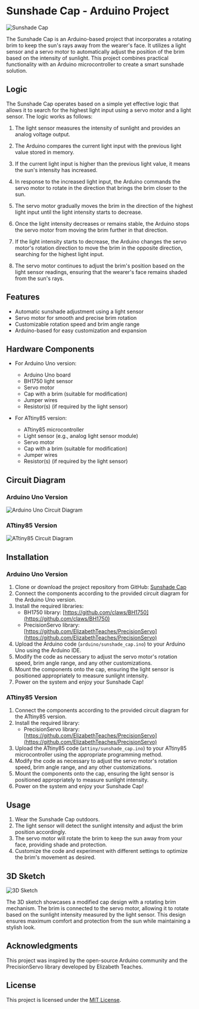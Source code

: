# Sunshade Cap - Arduino Project

![Sunshade Cap](assets/sunshade_cap.jpg)

The Sunshade Cap is an Arduino-based project that incorporates a rotating brim to keep the sun's rays away from the wearer's face. It utilizes a light sensor and a servo motor to automatically adjust the position of the brim based on the intensity of sunlight. This project combines practical functionality with an Arduino microcontroller to create a smart sunshade solution.

## Logic

The Sunshade Cap operates based on a simple yet effective logic that allows it to search for the highest light input using a servo motor and a light sensor. The logic works as follows:

1. The light sensor measures the intensity of sunlight and provides an analog voltage output.
  
2. The Arduino compares the current light input with the previous light value stored in memory.

3. If the current light input is higher than the previous light value, it means the sun's intensity has increased.

4. In response to the increased light input, the Arduino commands the servo motor to rotate in the direction that brings the brim closer to the sun.

5. The servo motor gradually moves the brim in the direction of the highest light input until the light intensity starts to decrease.

6. Once the light intensity decreases or remains stable, the Arduino stops the servo motor from moving the brim further in that direction.

7. If the light intensity starts to decrease, the Arduino changes the servo motor's rotation direction to move the brim in the opposite direction, searching for the highest light input.

8. The servo motor continues to adjust the brim's position based on the light sensor readings, ensuring that the wearer's face remains shaded from the sun's rays.

## Features

- Automatic sunshade adjustment using a light sensor
- Servo motor for smooth and precise brim rotation
- Customizable rotation speed and brim angle range
- Arduino-based for easy customization and expansion

## Hardware Components

- For Arduino Uno version:
  - Arduino Uno board
  - BH1750 light sensor
  - Servo motor
  - Cap with a brim (suitable for modification)
  - Jumper wires
  - Resistor(s) (if required by the light sensor)

- For ATtiny85 version:
  - ATtiny85 microcontroller
  - Light sensor (e.g., analog light sensor module)
  - Servo motor
  - Cap with a brim (suitable for modification)
  - Jumper wires
  - Resistor(s) (if required by the light sensor)

## Circuit Diagram

### Arduino Uno Version

![Arduino Uno Circuit Diagram](assets/arduino_circuit_diagram.png)

### ATtiny85 Version

![ATtiny85 Circuit Diagram](assets/attiny_circuit_diagram.png)

## Installation

### Arduino Uno Version

1. Clone or download the project repository from GitHub: [Sunshade Cap](https://github.com/your_username/sunshade-cap)
2. Connect the components according to the provided circuit diagram for the Arduino Uno version.
3. Install the required libraries:
   - BH1750 library: [https://github.com/claws/BH1750](https://github.com/claws/BH1750)
   - PrecisionServo library: [https://github.com/ElizabethTeaches/PrecisionServo](https://github.com/ElizabethTeaches/PrecisionServo)
4. Upload the Arduino code (`arduino/sunshade_cap.ino`) to your Arduino Uno using the Arduino IDE.
5. Modify the code as necessary to adjust the servo motor's rotation speed, brim angle range, and any other customizations.
6. Mount the components onto the cap, ensuring the light sensor is positioned appropriately to measure sunlight intensity.
7. Power on the system and enjoy your Sunshade Cap!

### ATtiny85 Version

1. Connect the components according to the provided circuit diagram for the ATtiny85 version.
2. Install the required library:
   - PrecisionServo library: [https://github.com/ElizabethTeaches/PrecisionServo](https://github.com/ElizabethTeaches/PrecisionServo)
3. Upload the ATtiny85 code (`attiny/sunshade_cap.ino`) to your ATtiny85 microcontroller using the appropriate programming method.
4. Modify the code as necessary to adjust the servo motor's rotation speed, brim angle range, and any other customizations.
5. Mount the components onto the cap, ensuring the light sensor is positioned appropriately to measure sunlight intensity.
6. Power on the system and enjoy your Sunshade Cap!

## Usage

1. Wear the Sunshade Cap outdoors.
2. The light sensor will detect the sunlight intensity and adjust the brim position accordingly.
3. The servo motor will rotate the brim to keep the sun away from your face, providing shade and protection.
4. Customize the code and experiment with different settings to optimize the brim's movement as desired.

## 3D Sketch

![3D Sketch](assets/3d_sketch.png)

The 3D sketch showcases a modified cap design with a rotating brim mechanism. The brim is connected to the servo motor, allowing it to rotate based on the sunlight intensity measured by the light sensor. This design ensures maximum comfort and protection from the sun while maintaining a stylish look.

## Acknowledgments

This project was inspired by the open-source Arduino community and the PrecisionServo library developed by Elizabeth Teaches.

## License

This project is licensed under the [MIT License](LICENSE).

